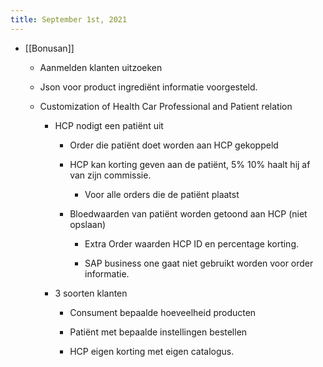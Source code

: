 ```yaml
---
title: September 1st, 2021
---
```


- [[Bonusan]]
	 - Aanmelden klanten uitzoeken

	 - Json voor product ingrediënt informatie voorgesteld.

	 - Customization of Health Car Professional and Patient relation
		 - HCP nodigt een patiënt uit
			 - Order  die patiënt doet worden aan HCP gekoppeld

			 - HCP kan korting geven aan de patiënt, 5% 10% haalt hij af van zijn commissie.
				 - Voor alle orders die de patiënt plaatst

			 - Bloedwaarden van patiënt worden getoond aan HCP (niet opslaan)
				 - Extra Order waarden HCP ID en percentage korting.

				 - SAP business one gaat niet gebruikt worden voor order informatie.

		 - 3 soorten klanten
			 - Consument bepaalde hoeveelheid producten

			 - Patiënt met bepaalde instellingen bestellen

			 - HCP eigen korting met eigen catalogus.
